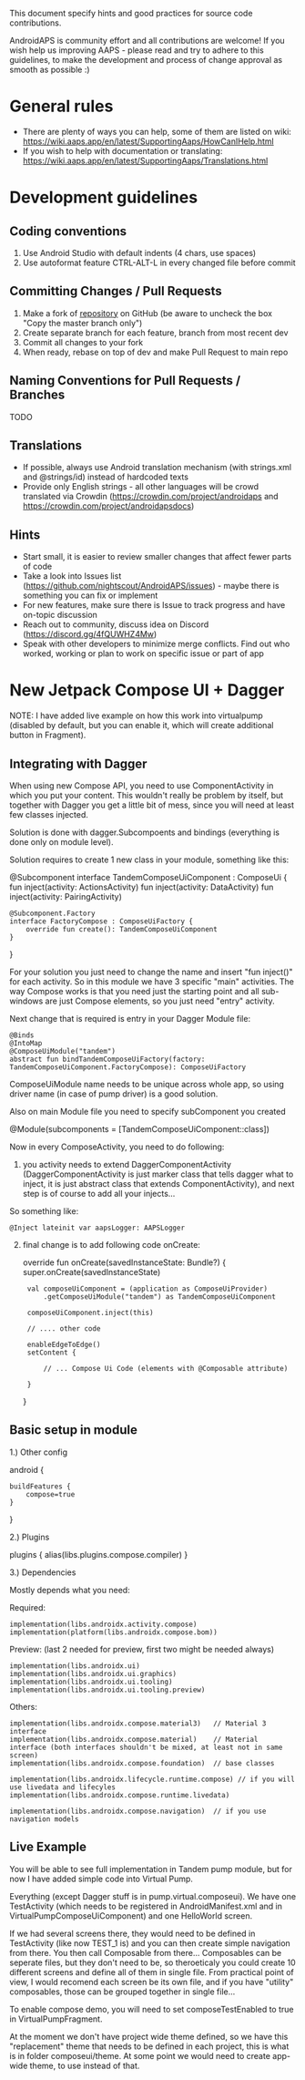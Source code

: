 This document specify hints and good practices for source code contributions.

AndroidAPS is community effort and all contributions are welcome! If you wish help us improving AAPS - please read and try to adhere to 
this guidelines, to make the development and process of change approval as smooth as possible :) 

General rules
=============

* There are plenty of ways you can help, some of them are listed on wiki:
  https://wiki.aaps.app/en/latest/SupportingAaps/HowCanIHelp.html
* If you wish to help with documentation or translating:
  https://wiki.aaps.app/en/latest/SupportingAaps/Translations.html
  
Development guidelines
======================

Coding conventions
-----------------
1. Use Android Studio with default indents (4 chars, use spaces)
2. Use autoformat feature CTRL-ALT-L in every changed file before commit

Committing Changes / Pull Requests
---------------------------------

1. Make a fork of [repository](https://github.com/nightscout/AndroidAPS) on GitHub (be aware to uncheck the box "Copy the master branch only")
2. Create separate branch for each feature, branch from most recent dev
3. Commit all changes to your fork
4. When ready, rebase on top of dev and make Pull Request to main repo

Naming Conventions for Pull Requests / Branches
-----------------------------------------------

TODO

Translations
------------

* If possible, always use Android translation mechanism (with strings.xml and @strings/id) instead of hardcoded texts
* Provide only English strings - all other languages will be crowd translated via Crowdin (https://crowdin.com/project/androidaps and https://crowdin.com/project/androidapsdocs)

Hints
-----

* Start small, it is easier to review smaller changes that affect fewer parts of code 
* Take a look into Issues list (https://github.com/nightscout/AndroidAPS/issues) - maybe there is something you can fix or implement
* For new features, make sure there is Issue to track progress and have on-topic discussion
* Reach out to community, discuss idea on Discord (https://discord.gg/4fQUWHZ4Mw)
* Speak with other developers to minimize merge conflicts. Find out who worked, working or plan to work on specific issue or part of app



New Jetpack Compose UI + Dagger
=================================

NOTE: I have added live example on how this work into virtualpump (disabled by default, but you can enable it,
    which will create additional button in Fragment).


Integrating with Dagger
------------------------
When using new Compose API, you need to use ComponentActivity in which you put your content. This wouldn't really be
problem by itself, but together with Dagger you get a little bit of mess, since you will need at least few
classes injected.

Solution is done with dagger.Subcompoents and bindings (everything is done only on module level).

Solution requires to create 1 new class in your module, something like this:

@Subcomponent
interface TandemComposeUiComponent : ComposeUi {
    fun inject(activity: ActionsActivity)
    fun inject(activity: DataActivity)
    fun inject(activity: PairingActivity)


    @Subcomponent.Factory
    interface FactoryCompose : ComposeUiFactory {
        override fun create(): TandemComposeUiComponent
    }
}


For your solution you just need to change the name and insert "fun inject()" for each activity. So in this module we
have 3 specific "main" activities. The way Compose works is that you need just the starting point and all sub-windows
are just Compose elements, so you just need "entry" activity.

Next change that is required is entry in your Dagger Module file:


    @Binds
    @IntoMap
    @ComposeUiModule("tandem")
    abstract fun bindTandemComposeUiFactory(factory: TandemComposeUiComponent.FactoryCompose): ComposeUiFactory

ComposeUiModule name needs to be unique across whole app, so using driver name (in case of pump driver) is a
good solution.

Also on main Module file you need to specify subComponent you created

@Module(subcomponents = [TandemComposeUiComponent::class])



Now in every ComposeActivity, you need to do following:

1. you activity needs to extend DaggerComponentActivity (DaggerComponentActivity is just marker class that tells dagger
what to inject, it is just abstract class that extends ComponentActivity), and next step is of course to add all
your injects...

So something like:

	@Inject lateinit var aapsLogger: AAPSLogger


2. final change is to add following code onCreate:

    override fun onCreate(savedInstanceState: Bundle?) {
        super.onCreate(savedInstanceState)

        val composeUiComponent = (application as ComposeUiProvider)
            .getComposeUiModule("tandem") as TandemComposeUiComponent

        composeUiComponent.inject(this)

        // .... other code

        enableEdgeToEdge()
        setContent {

			// ... Compose Ui Code (elements with @Composable attribute)

        }
     }


Basic setup in module
------------------------

1.) Other config

android {

    buildFeatures {
        compose=true
    }
}

2.) Plugins

plugins {
    alias(libs.plugins.compose.compiler)
}

3.) Dependencies

Mostly depends what you need:

Required:

    implementation(libs.androidx.activity.compose)
    implementation(platform(libs.androidx.compose.bom))

Preview: (last 2 needed for preview, first two might be needed always)

    implementation(libs.androidx.ui)
    implementation(libs.androidx.ui.graphics)
    implementation(libs.androidx.ui.tooling)
    implementation(libs.androidx.ui.tooling.preview)

Others:

    implementation(libs.androidx.compose.material3)   // Material 3 interface
    implementation(libs.androidx.compose.material)    // Material interface (both interfaces shouldn't be mixed, at least not in same screen)
    implementation(libs.androidx.compose.foundation)  // base classes

    implementation(libs.androidx.lifecycle.runtime.compose) // if you will use livedata and lifecyles
    implementation(libs.androidx.compose.runtime.livedata)

    implementation(libs.androidx.compose.navigation)  // if you use navigation models


Live Example
-------------

You will be able to see full implementation in Tandem pump module, but for now I have added simple
code into Virtual Pump.

Everything (except Dagger stuff is in pump.virtual.composeui). We have one TestActivity
(which needs to be registered in AndroidManifest.xml and in VirtualPumpComposeUiComponent) and one
HelloWorld screen.

If we had several screens there, they would need to be defined in TestActivity (like now TEST_1 is)
and you can then create simple navigation from there. You then call Composable from there... Composables
can be seperate files, but they don't need to be, so theroeticaly you could create 10 different screens
and define all of them in single file. From practical point of view, I would recomend each screen be its
own file, and if you have "utility" composables, those can be grouped together in single file...

To enable compose demo, you will need to set composeTestEnabled to true in VirtualPumpFragment.

At the moment we don't have project wide theme defined, so we have this "replacement" theme
that needs to be defined in each project, this is what is in folder composeui/theme. At some point
we would need to create app-wide theme, to use instead of that.

